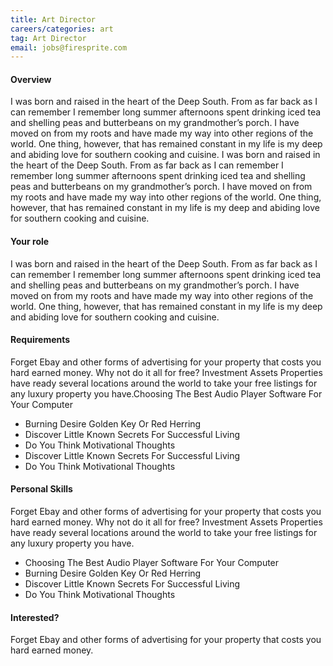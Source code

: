 ```yaml
---
title: Art Director
careers/categories: art
tag: Art Director
email: jobs@firesprite.com
---
```

#### Overview

I was born and raised in the heart of the Deep South. From as far back as I can remember I remember long summer afternoons spent drinking iced tea and shelling peas and butterbeans on my grandmother’s porch. I have moved on from my roots and have made my way into other regions of the world. One thing, however, that has remained constant in my life is my deep and abiding love for southern cooking and cuisine. I was born and raised in the heart of the Deep South. From as far back as I can remember I remember long summer afternoons spent drinking iced tea and shelling peas and butterbeans on my grandmother’s porch. I have moved on from my roots and have made my way into other regions of the world. One thing, however, that has remained constant in my life is my deep and abiding love for southern cooking and cuisine.

#### Your role

I was born and raised in the heart of the Deep South. From as far back as I can remember I remember long summer afternoons spent drinking iced tea and shelling peas and butterbeans on my grandmother’s porch. I have moved on from my roots and have made my way into other regions of the world. One thing, however, that has remained constant in my life is my deep and abiding love for southern cooking and cuisine.

#### Requirements

Forget Ebay and other forms of advertising for your property that costs you hard earned money. Why not do it all for free? Investment Assets Properties have ready several locations around the world to take your free listings for any luxury property you have.Choosing The Best Audio Player Software For Your Computer

* Burning Desire Golden Key Or Red Herring
* Discover Little Known Secrets For Successful Living
* Do You Think Motivational Thoughts
* Discover Little Known Secrets For Successful Living
* Do You Think Motivational Thoughts

#### Personal Skills

Forget Ebay and other forms of advertising for your property that costs you hard earned money. Why not do it all for free? Investment Assets Properties have ready several locations around the world to take your free listings for any luxury property you have.

* Choosing The Best Audio Player Software For Your Computer
* Burning Desire Golden Key Or Red Herring
* Discover Little Known Secrets For Successful Living
* Do You Think Motivational Thoughts

#### Interested?

Forget Ebay and other forms of advertising for your property that costs you hard earned money.
